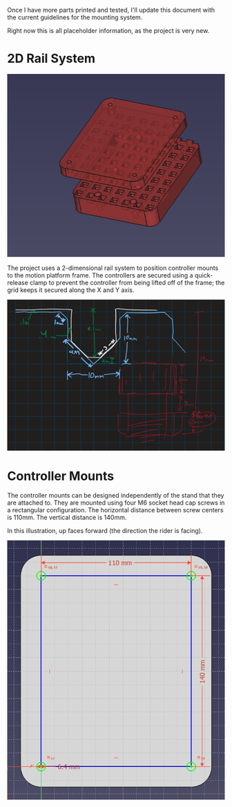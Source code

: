 Once I have more parts printed and tested, I'll update this document with the current guidelines for the mounting system.

Right now this is all placeholder information, as the project is very new.

# 2D Rail System

![](images/FreeCAD_riuefnshYM.png)

The project uses a 2-dimensional rail system to position controller mounts to the motion platform frame. The controllers are secured using a quick-release clamp to prevent the controller from being lifted off of the frame; the grid keeps it secured along the X and Y axis.

![](images/rail-system-sketch-01.png)

# Controller Mounts

The controller mounts can be designed independently of the stand that they are attached to. They are mounted using four M6 socket head cap screws in a rectangular configuration. The horizontal distance between screw centers is 110mm. The vertical distance is 140mm.

In this illustration, up faces forward (the direction the rider is facing).

![](images/controller-mount-screw-measurements-01.png)
